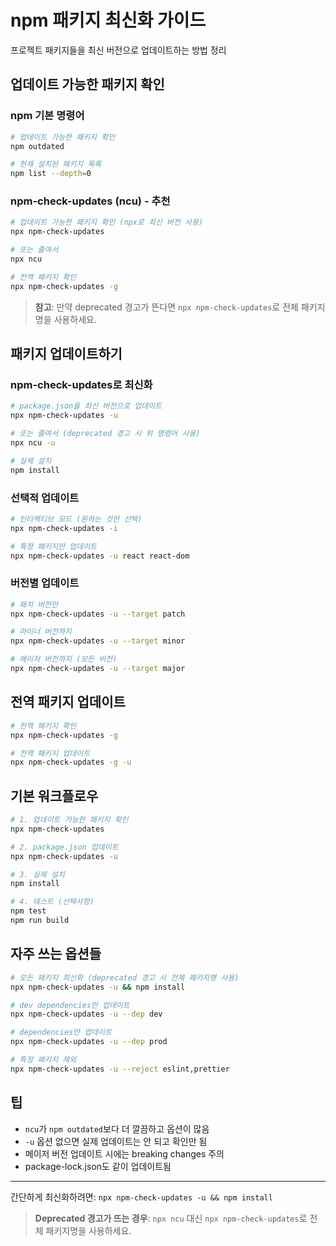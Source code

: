 # npm 패키지 최신화 가이드

프로젝트 패키지들을 최신 버전으로 업데이트하는 방법 정리

## 업데이트 가능한 패키지 확인

### npm 기본 명령어
```bash
# 업데이트 가능한 패키지 확인
npm outdated

# 현재 설치된 패키지 목록
npm list --depth=0
```

### npm-check-updates (ncu) - 추천
```bash
# 업데이트 가능한 패키지 확인 (npx로 최신 버전 사용)
npx npm-check-updates

# 또는 줄여서
npx ncu

# 전역 패키지 확인
npx npm-check-updates -g
```

> **참고**: 만약 deprecated 경고가 뜬다면 `npx npm-check-updates`로 전체 패키지명을 사용하세요.

## 패키지 업데이트하기

### npm-check-updates로 최신화
```bash
# package.json을 최신 버전으로 업데이트
npx npm-check-updates -u

# 또는 줄여서 (deprecated 경고 시 위 명령어 사용)
npx ncu -u

# 실제 설치
npm install
```

### 선택적 업데이트
```bash
# 인터랙티브 모드 (원하는 것만 선택)
npx npm-check-updates -i

# 특정 패키지만 업데이트
npx npm-check-updates -u react react-dom
```

### 버전별 업데이트
```bash
# 패치 버전만
npx npm-check-updates -u --target patch

# 마이너 버전까지
npx npm-check-updates -u --target minor

# 메이저 버전까지 (모든 버전)
npx npm-check-updates -u --target major
```

## 전역 패키지 업데이트

```bash
# 전역 패키지 확인
npx npm-check-updates -g

# 전역 패키지 업데이트
npx npm-check-updates -g -u
```

## 기본 워크플로우

```bash
# 1. 업데이트 가능한 패키지 확인
npx npm-check-updates

# 2. package.json 업데이트
npx npm-check-updates -u

# 3. 실제 설치
npm install

# 4. 테스트 (선택사항)
npm test
npm run build
```

## 자주 쓰는 옵션들

```bash
# 모든 패키지 최신화 (deprecated 경고 시 전체 패키지명 사용)
npx npm-check-updates -u && npm install

# dev dependencies만 업데이트
npx npm-check-updates -u --dep dev

# dependencies만 업데이트  
npx npm-check-updates -u --dep prod

# 특정 패키지 제외
npx npm-check-updates -u --reject eslint,prettier
```

## 팁

- `ncu`가 `npm outdated`보다 더 깔끔하고 옵션이 많음
- `-u` 옵션 없으면 실제 업데이트는 안 되고 확인만 됨
- 메이저 버전 업데이트 시에는 breaking changes 주의
- package-lock.json도 같이 업데이트됨

---

간단하게 최신화하려면: `npx npm-check-updates -u && npm install`

> **Deprecated 경고가 뜨는 경우**:
 `npx ncu` 대신 `npx npm-check-updates`로 전체 패키지명을 사용하세요.
 